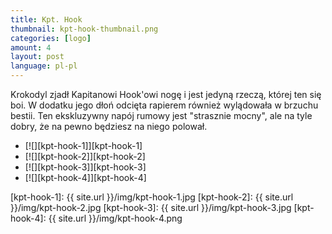 ```yaml
---
title: Kpt. Hook
thumbnail: kpt-hook-thumbnail.png
categories: [logo]
amount: 4
layout: post
language: pl-pl
---
```


Krokodyl zjadł Kapitanowi Hook'owi nogę i jest jedyną rzeczą, której ten się boi. W dodatku jego dłoń odcięta rapierem również wylądowała w brzuchu bestii. Ten ekskluzywny napój rumowy jest "strasznie mocny", ale na tyle dobry, że na pewno będziesz na niego polował.

* [![][kpt-hook-1]][kpt-hook-1]
* [![][kpt-hook-2]][kpt-hook-2]
* [![][kpt-hook-3]][kpt-hook-3]
* [![][kpt-hook-4]][kpt-hook-4]

[kpt-hook-1]: {{ site.url }}/img/kpt-hook-1.jpg
[kpt-hook-2]: {{ site.url }}/img/kpt-hook-2.jpg
[kpt-hook-3]: {{ site.url }}/img/kpt-hook-3.jpg
[kpt-hook-4]: {{ site.url }}/img/kpt-hook-4.png